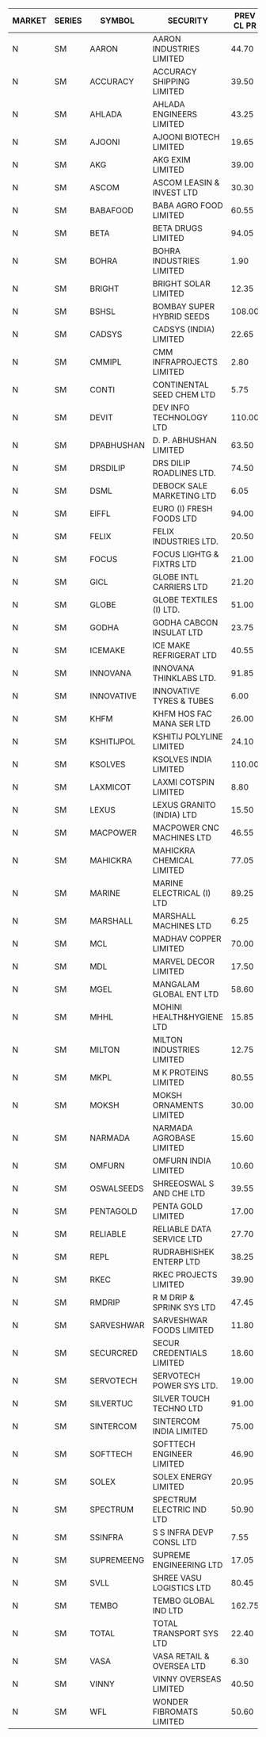 


| MARKET | SERIES | SYMBOL | SECURITY | PREV CL PR | OPEN PRICE | HIGH PRICE | LOW PRICE | CLOSE PRICE | NET TRDVAL | NET TRDQTY | CORP IND | HI 52 WK | LO 52 WK |
| ----- | ----- | ----- | ----- | ----- | ----- | ----- | ----- | ----- | ----- | ----- | ----- | ----- | ----- |
| N | SM | AARON | AARON INDUSTRIES LIMITED | 44.70 | 44.80 | 44.80 | 44.80 | 44.80 | 147840.00 | 3300 |  | 53.50 | 40.00 |
| N | SM | ACCURACY | ACCURACY SHIPPING LIMITED | 39.50 | 39.95 | 39.95 | 39.95 | 39.95 | 63920.00 | 1600 |  | 41.50 | 12.35 |
| N | SM | AHLADA | AHLADA ENGINEERS LIMITED | 43.25 | 42.50 | 42.50 | 42.50 | 42.50 | 170000.00 | 4000 |  | 69.95 | 36.30 |
| N | SM | AJOONI | AJOONI BIOTECH LIMITED | 19.65 | 20.30 | 20.60 | 20.30 | 20.55 | 654800.00 | 32000 |  | 20.60 | 6.35 |
| N | SM | AKG | AKG EXIM LIMITED | 39.00 | 40.00 | 40.00 | 40.00 | 40.00 | 160000.00 | 4000 |  | 40.00 | 30.00 |
| N | SM | ASCOM | ASCOM LEASIN & INVEST LTD | 30.30 | 30.30 | 30.30 | 30.30 | 30.30 | 848400.00 | 28000 |  | 40.50 | 30.00 |
| N | SM | BABAFOOD | BABA AGRO FOOD LIMITED | 60.55 | 58.10 | 60.50 | 58.10 | 60.50 | 1414000.00 | 24000 |  | 70.00 | 35.20 |
| N | SM | BETA | BETA DRUGS LIMITED | 94.05 | 97.50 | 97.50 | 91.00 | 93.15 | 1487720.00 | 16000 |  | 104.60 | 37.00 |
| N | SM | BOHRA | BOHRA INDUSTRIES LIMITED | 1.90 | 1.85 | 1.85 | 1.85 | 1.85 | 7400.00 | 4000 |  | 5.00 | .35 |
| N | SM | BRIGHT | BRIGHT SOLAR LIMITED | 12.35 | 11.75 | 11.75 | 11.75 | 11.75 | 458250.00 | 39000 |  | 19.90 | 4.70 |
| N | SM | BSHSL | BOMBAY SUPER HYBRID SEEDS | 108.00 | 108.00 | 109.00 | 108.00 | 109.00 | 260400.00 | 2400 |  | 134.05 | 85.70 |
| N | SM | CADSYS | CADSYS (INDIA) LIMITED | 22.65 | 21.55 | 23.75 | 21.55 | 23.40 | 462800.00 | 20000 |  | 51.35 | 15.50 |
| N | SM | CMMIPL | CMM INFRAPROJECTS LIMITED | 2.80 | 2.90 | 2.90 | 2.90 | 2.90 | 26100.00 | 9000 |  | 9.25 | 2.40 |
| N | SM | CONTI | CONTINENTAL SEED CHEM LTD | 5.75 | 5.75 | 5.75 | 5.75 | 5.75 | 114988.50 | 19998 |  | 102.20 | 5.55 |
| N | SM | DEVIT | DEV INFO TECHNOLOGY LTD | 110.00 | 112.00 | 112.00 | 112.00 | 112.00 | 168000.00 | 1500 |  | 120.00 | 57.00 |
| N | SM | DPABHUSHAN | D. P. ABHUSHAN LIMITED | 63.50 | 66.00 | 69.00 | 66.00 | 69.00 | 2165400.00 | 32000 |  | 78.00 | 37.50 |
| N | SM | DRSDILIP | DRS DILIP ROADLINES LTD. | 74.50 | 74.40 | 74.40 | 74.40 | 74.40 | 12499200.00 | 168000 |  | 78.00 | 65.50 |
| N | SM | DSML | DEBOCK SALE MARKETING LTD | 6.05 | 6.35 | 6.35 | 6.35 | 6.35 | 38100.00 | 6000 |  | 8.35 | 3.50 |
| N | SM | EIFFL | EURO (I) FRESH FOODS LTD | 94.00 | 93.00 | 93.50 | 93.00 | 93.20 | 447320.00 | 4800 |  | 131.00 | 71.00 |
| N | SM | FELIX | FELIX INDUSTRIES LTD. | 20.50 | 21.35 | 21.40 | 21.35 | 21.40 | 256400.00 | 12000 |  | 25.40 | 10.80 |
| N | SM | FOCUS | FOCUS LIGHTG & FIXTRS LTD | 21.00 | 20.00 | 20.05 | 20.00 | 20.05 | 900750.00 | 45000 |  | 52.50 | 15.50 |
| N | SM | GICL | GLOBE INTL CARRIERS LTD | 21.20 | 21.50 | 21.50 | 21.50 | 21.50 | 1032000.00 | 48000 |  | 23.80 | 14.20 |
| N | SM | GLOBE | GLOBE TEXTILES (I) LTD. | 51.00 | 48.85 | 48.85 | 48.85 | 48.85 | 97700.00 | 2000 |  | 60.25 | 18.00 |
| N | SM | GODHA | GODHA CABCON INSULAT LTD | 23.75 | 22.65 | 22.65 | 22.65 | 22.65 | 90600.00 | 4000 |  | 30.85 | 10.95 |
| N | SM | ICEMAKE | ICE MAKE REFRIGERAT LTD | 40.55 | 41.45 | 41.50 | 41.45 | 41.45 | 165900.00 | 4000 |  | 67.80 | 25.65 |
| N | SM | INNOVANA | INNOVANA THINKLABS LTD. | 91.85 | 96.40 | 96.40 | 96.40 | 96.40 | 2988400.00 | 31000 |  | 326.40 | 73.05 |
| N | SM | INNOVATIVE | INNOVATIVE TYRES & TUBES | 6.00 | 6.30 | 6.30 | 6.30 | 6.30 | 207900.00 | 33000 |  | 16.25 | 5.40 |
| N | SM | KHFM | KHFM HOS FAC MANA SER LTD | 26.00 | 25.00 | 26.40 | 25.00 | 26.35 | 233250.00 | 9000 |  | 36.40 | 22.20 |
| N | SM | KSHITIJPOL | KSHITIJ POLYLINE LIMITED | 24.10 | 26.00 | 26.00 | 26.00 | 26.00 | 104000.00 | 4000 |  | 37.50 | 19.20 |
| N | SM | KSOLVES | KSOLVES INDIA LIMITED | 110.00 | 106.00 | 106.00 | 106.00 | 106.00 | 127200.00 | 1200 |  | 127.80 | 102.05 |
| N | SM | LAXMICOT | LAXMI COTSPIN LIMITED | 8.80 | 10.30 | 10.30 | 10.30 | 10.30 | 61800.00 | 6000 |  | 14.80 | 5.80 |
| N | SM | LEXUS | LEXUS GRANITO (INDIA) LTD | 15.50 | 14.75 | 14.75 | 14.75 | 14.75 | 29500.00 | 2000 |  | 17.35 | 4.55 |
| N | SM | MACPOWER | MACPOWER CNC MACHINES LTD | 46.55 | 48.00 | 48.80 | 48.00 | 48.80 | 49368.00 | 1020 |  | 126.45 | 33.30 |
| N | SM | MAHICKRA | MAHICKRA CHEMICAL LIMITED | 77.05 | 75.15 | 77.85 | 75.10 | 77.50 | 687600.00 | 9000 |  | 93.50 | 50.15 |
| N | SM | MARINE | MARINE ELECTRICAL (I) LTD | 89.25 | 91.60 | 91.60 | 89.55 | 90.50 | 10854400.00 | 120000 |  | 123.00 | 78.00 |
| N | SM | MARSHALL | MARSHALL MACHINES LTD | 6.25 | 6.40 | 6.55 | 6.40 | 6.50 | 58350.00 | 9000 |  | 24.45 | 4.85 |
| N | SM | MCL | MADHAV COPPER LIMITED | 70.00 | 71.00 | 80.50 | 70.00 | 75.35 | 621360.00 | 8400 |  | 247.85 | 52.10 |
| N | SM | MDL | MARVEL DECOR LIMITED | 17.50 | 17.50 | 17.50 | 17.50 | 17.50 | 35000.00 | 2000 |  | 30.00 | 13.90 |
| N | SM | MGEL | MANGALAM GLOBAL ENT LTD | 58.60 | 58.25 | 58.25 | 58.25 | 58.25 | 116500.00 | 2000 |  | 58.90 | 51.05 |
| N | SM | MHHL | MOHINI HEALTH&HYGIENE LTD | 15.85 | 16.60 | 16.60 | 16.60 | 16.60 | 99600.00 | 6000 |  | 22.40 | 11.35 |
| N | SM | MILTON | MILTON INDUSTRIES LIMITED | 12.75 | 12.70 | 12.80 | 12.35 | 12.60 | 442860.00 | 35200 |  | 16.35 | 7.00 |
| N | SM | MKPL | M K PROTEINS LIMITED | 80.55 | 80.10 | 80.40 | 80.10 | 80.40 | 642000.00 | 8000 |  | 81.90 | 66.50 |
| N | SM | MOKSH | MOKSH ORNAMENTS LIMITED | 30.00 | 30.00 | 30.00 | 29.40 | 29.40 | 626400.00 | 21000 |  | 36.25 | 20.20 |
| N | SM | NARMADA | NARMADA AGROBASE LIMITED | 15.60 | 15.95 | 15.95 | 15.95 | 15.95 | 114840.00 | 7200 |  | 28.70 | 11.30 |
| N | SM | OMFURN | OMFURN INDIA LIMITED | 10.60 | 10.60 | 11.10 | 10.60 | 11.10 | 196800.00 | 18000 |  | 15.75 | 4.50 |
| N | SM | OSWALSEEDS | SHREEOSWAL S AND CHE LTD | 39.55 | 41.50 | 41.50 | 41.50 | 41.50 | 166000.00 | 4000 |  | 46.75 | 20.00 |
| N | SM | PENTAGOLD | PENTA GOLD LIMITED | 17.00 | 16.15 | 16.15 | 16.15 | 16.15 | 145350.00 | 9000 |  | 43.75 | 16.15 |
| N | SM | RELIABLE | RELIABLE DATA SERVICE LTD | 27.70 | 27.50 | 28.50 | 27.50 | 27.65 | 860400.00 | 31200 |  | 36.40 | 19.95 |
| N | SM | REPL | RUDRABHISHEK ENTERP LTD | 38.25 | 36.35 | 36.35 | 36.35 | 36.35 | 545250.00 | 15000 |  | 42.20 | 20.60 |
| N | SM | RKEC | RKEC PROJECTS LIMITED | 39.90 | 38.50 | 38.50 | 38.50 | 38.50 | 77000.00 | 2000 |  | 66.65 | 26.20 |
| N | SM | RMDRIP | R M DRIP & SPRINK SYS LTD | 47.45 | 45.10 | 45.10 | 45.10 | 45.10 | 90200.00 | 2000 |  | 63.00 | 14.00 |
| N | SM | SARVESHWAR | SARVESHWAR FOODS LIMITED | 11.80 | 11.70 | 11.70 | 11.25 | 11.25 | 127040.00 | 11200 |  | 38.00 | 8.45 |
| N | SM | SECURCRED | SECUR CREDENTIALS LIMITED | 18.60 | 17.80 | 17.80 | 17.75 | 17.75 | 63930.00 | 3600 |  | 72.00 | 12.15 |
| N | SM | SERVOTECH | SERVOTECH POWER SYS LTD. | 19.00 | 18.05 | 18.40 | 18.05 | 18.35 | 1909600.00 | 104000 |  | 21.50 | 6.50 |
| N | SM | SILVERTUC | SILVER TOUCH TECHNO LTD | 91.00 | 97.00 | 97.00 | 97.00 | 97.00 | 97000.00 | 1000 |  | 130.00 | 90.00 |
| N | SM | SINTERCOM | SINTERCOM INDIA LIMITED | 75.00 | 75.00 | 75.00 | 75.00 | 75.00 | 150000.00 | 2000 |  | 82.65 | 35.55 |
| N | SM | SOFTTECH | SOFTTECH ENGINEER LIMITED | 46.90 | 49.15 | 49.20 | 49.15 | 49.20 | 157360.00 | 3200 |  | 76.25 | 32.45 |
| N | SM | SOLEX | SOLEX ENERGY LIMITED | 20.95 | 24.65 | 24.65 | 24.65 | 24.65 | 49300.00 | 2000 |  | 35.80 | 19.20 |
| N | SM | SPECTRUM | SPECTRUM ELECTRIC IND LTD | 50.90 | 51.00 | 54.00 | 51.00 | 52.00 | 312000.00 | 6000 |  | 58.00 | 50.00 |
| N | SM | SSINFRA | S S INFRA DEVP CONSL LTD | 7.55 | 7.90 | 7.90 | 7.90 | 7.90 | 47400.00 | 6000 |  | 17.20 | 6.90 |
| N | SM | SUPREMEENG | SUPREME ENGINEERING LTD | 17.05 | 17.05 | 17.05 | 16.20 | 16.20 | 4394400.00 | 264000 |  | 36.90 | 13.20 |
| N | SM | SVLL | SHREE VASU LOGISTICS LTD | 80.45 | 79.00 | 82.00 | 79.00 | 82.00 | 872000.00 | 11000 |  | 126.95 | 70.00 |
| N | SM | TEMBO | TEMBO GLOBAL IND LTD | 162.75 | 162.75 | 162.75 | 162.75 | 162.75 | 325500.00 | 2000 |  | 162.75 | 103.75 |
| N | SM | TOTAL | TOTAL TRANSPORT SYS LTD | 22.40 | 21.60 | 22.90 | 21.50 | 22.00 | 198000.00 | 9000 |  | 48.95 | 17.50 |
| N | SM | VASA | VASA RETAIL & OVERSEA LTD | 6.30 | 6.30 | 6.30 | 6.30 | 6.30 | 25200.00 | 4000 |  | 22.00 | 6.00 |
| N | SM | VINNY | VINNY OVERSEAS LIMITED | 40.50 | 40.50 | 40.50 | 40.50 | 40.50 | 364500.00 | 9000 |  | 43.00 | 32.90 |
| N | SM | WFL | WONDER FIBROMATS LIMITED | 50.60 | 50.00 | 50.00 | 50.00 | 50.00 | 400000.00 | 8000 |  | 100.00 | 48.10 |



